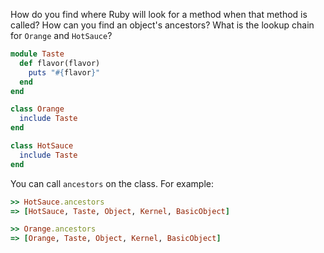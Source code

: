 How do you find where Ruby will look for a method when that method is called? How can you find an object's ancestors?  What is the lookup chain for `Orange` and `HotSauce`?

```ruby
module Taste
  def flavor(flavor)
    puts "#{flavor}"
  end
end

class Orange
  include Taste
end

class HotSauce
  include Taste
end
```

You can call `ancestors` on the class.  For example:

```ruby
>> HotSauce.ancestors
=> [HotSauce, Taste, Object, Kernel, BasicObject]

>> Orange.ancestors
=> [Orange, Taste, Object, Kernel, BasicObject]
```

